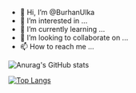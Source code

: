 - 👋 Hi, I’m @BurhanUlka
- 👀 I’m interested in ...
- 🌱 I’m currently learning ...
- 💞️ I’m looking to collaborate on ...
- 📫 How to reach me ...

![Anurag's GitHub stats](https://github-readme-stats.vercel.app/api?username=UlkaGames&show_icons=true&theme=radical&count_private=true)

[![Top Langs](https://github-readme-stats.vercel.app/api/top-langs/?username=BurhanUlka&langs_count=8&theme=radical)](https://github.com/anuraghazra/github-readme-stats)

<!---
BurhanUlka/BurhanUlka is a ✨ special ✨ repository because its `README.md` (this file) appears on your GitHub profile.
You can click the Preview link to take a look at your changes.
--->
